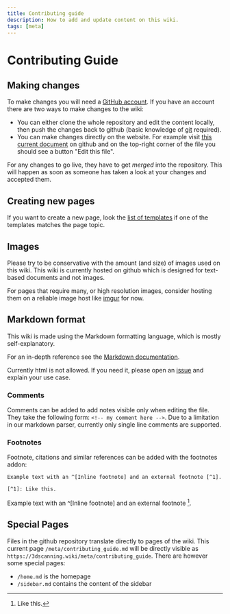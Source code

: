 ```yaml
---
title: Contributing guide
description: How to add and update content on this wiki.
tags: [meta]
---
```


# Contributing Guide


## Making changes

To make changes you will need a [GitHub account](https://github.com/join). If you have an account there are two ways to make changes to the wiki:
* You can either clone the whole repository and edit the content locally, then push the changes back to github (basic knowledge of [git](https://git-scm.com/) required).
* You can make changes directly on the website. For example visit [this current document](https://github.com/3dscanningwiki/Wiki/blob/main/meta/contributing_guide.md) on github and on the top-right corner of the file you should see a button "Edit this file".

For any changes to go live, they have to get *merged* into the repository. This will happen as soon as someone has taken a look at your changes and accepted them.

## Creating new pages

If you want to create a new page, look the [list of templates](template.md) if one of the templates matches the page topic.

## Images

Please try to be conservative with the amount (and size) of images used on this wiki. This wiki is currently hosted on github which is designed for text-based documents and not images.

For pages that require many, or high resolution images, consider hosting them on a reliable image host like [imgur](https://imgur.com/upload) for now.


## Markdown format

This wiki is made using the Markdown formatting language, which is mostly self-explanatory.

For an in-depth reference see the [Markdown documentation](https://docs.github.com/en/get-started/writing-on-github/getting-started-with-writing-and-formatting-on-github/basic-writing-and-formatting-syntax).

Currently html is not allowed. If you need it, please open an [issue](https://github.com/3dscanningwiki/Wiki-website/issues/new) and explain your use case.

### Comments

Comments can be added to add notes visible only when editing the file. They take the following form:
`<!-- my comment here -->`. Due to a limitation in our markdown parser, currently only single line comments are supported.

### Footnotes

Footnote, citations and similar references can be added with the footnotes addon:

```
Example text with an ^[Inline footnote] and an external footnote [^1].

[^1]: Like this.
```

Example text with an ^[Inline footnote] and an external footnote [^1].

[^1]: Like this.

## Special Pages

Files in the github repository translate directly to pages of the wiki. This current page `/meta/contributing_guide.md` will be directly visible as `https://3dscanning.wiki/meta/contributing_guide`. There are however some special pages:

* `/home.md` is the homepage
* `/sidebar.md` contains the content of the sidebar